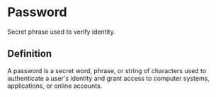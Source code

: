 # Password

Secret phrase used to verify identity.

## Definition
A password is a secret word, phrase, or string of characters used to authenticate a user's identity and grant access to computer systems, applications, or online accounts.
